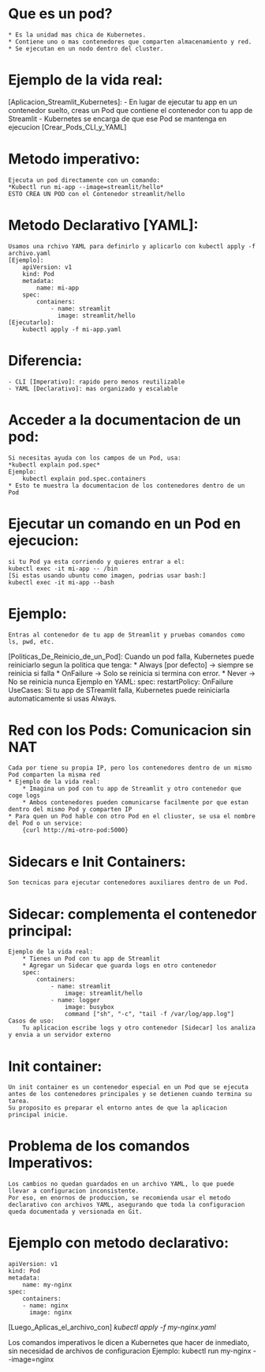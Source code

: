 # Que es un pod?
	* Es la unidad mas chica de Kubernetes.
	* Contiene uno o mas contenedores que comparten almacenamiento y red.
	* Se ejecutan en un nodo dentro del cluster.
# Ejemplo de la vida real:
[Aplicacion_Streamlit_Kubernetes]:
	- En lugar de ejecutar tu app en un contenedor suelto, creas un Pod que contiene el contenedor con tu app de Streamlit
	- Kubernetes se encarga de que ese Pod se mantenga en ejecucion
[Crear_Pods_CLI_y_YAML]
# Metodo imperativo:
	Ejecuta un pod directamente con un comando:
	*Kubectl run mi-app --image=streamlit/hello*
	ESTO CREA UN POD con el Contenedor streamlit/hello
# Metodo Declarativo [YAML]:
	Usamos una rchivo YAML para definirlo y aplicarlo con kubectl apply -f archivo.yaml
	[Ejemplo]:
		apiVersion: v1
		kind: Pod
		metadata:
			name: mi-app
		spec:
			containers:
				- name: streamlit
				  image: streamlit/hello
	[Ejecutarlo]:
		kubectl apply -f mi-app.yaml
# Diferencia:
	- CLI [Imperativo]: rapido pero menos reutilizable
	- YAML [Declarativo]: mas organizado y escalable
# Acceder a la documentacion de un pod:
	Si necesitas ayuda con los campos de un Pod, usa:
	*kubectl explain pod.spec*
	Ejemplo:
		kubectl explain pod.spec.containers
	* Esto te muestra la documentacion de los contenedores dentro de un Pod
# Ejecutar un comando en un Pod en ejecucion:
	si tu Pod ya esta corriendo y quieres entrar a el:
	kubectl exec -it mi-app -- /bin
	[Si estas usando ubuntu como imagen, podrias usar bash:]
	kubectl exec -it mi-app --bash
# Ejemplo:
	Entras al contenedor de tu app de Streamlit y pruebas comandos como ls, pwd, etc.

[Politicas_De_Reinicio_de_un_Pod]:
	Cuando un pod falla, Kubernetes puede reiniciarlo segun la politica que tenga:
	* Always [por defecto] -> siempre se reinicia si falla
	* OnFailure -> Solo se reinicia si termina con error.
	* Never -> No se reinicia nunca
Ejemplo en YAML:
	spec:
		restartPolicy: OnFailure
	UseCases:
		Si tu app de STreamlit falla, Kubernetes puede reiniciarla automaticamente si usas Always.
# Red con los Pods: Comunicacion sin NAT
	Cada por tiene su propia IP, pero los contenedores dentro de un mismo Pod comparten la misma red
	* Ejemplo de la vida real:
    	* Imagina un pod con tu app de Streamlit y otro contenedor que coge logs
    	* Ambos contenedores pueden comunicarse facilmente por que estan dentro del mismo Pod y comparten IP
  	* Para quen un Pod hable con otro Pod en el cliuster, se usa el nombre del Pod o un service:
		{curl http://mi-otro-pod:5000}
# Sidecars e Init Containers:
	Son tecnicas para ejecutar contenedores auxiliares dentro de un Pod.
# Sidecar: complementa el contenedor principal:
	Ejemplo de la vida real:
		* Tienes un Pod con tu app de Streamlit
		* Agregar un Sidecar que guarda logs en otro contenedor
		spec:
			containers:
				- name: streamlit
					image: streamlit/hello
				- name: logger
					image: busybox
					command ["sh", "-c", "tail -f /var/log/app.log"]
	Casos de uso:
		Tu aplicacion escribe logs y otro contenedor [Sidecar] los analiza y envia a un servidor externo
# Init container:
	Un init container es un contenedor especial en un Pod que se ejecuta antes de los contenedores principales y se detienen cuando termina su tarea.
	Su proposito es preparar el entorno antes de que la aplicacion principal inicie.
#

# Problema de los comandos Imperativos:
	Los cambios no quedan guardados en un archivo YAML, lo que puede llevar a configuracion inconsistente.
	Por eso, en enornos de produccion, se recomienda usar el metodo declarativo con archivos YAML, asegurando que toda la configuracion queda documentada y versionada en Git.
# Ejemplo con metodo declarativo:
	apiVersion: v1
	kind: Pod
	metadata:
		name: my-nginx
	spec:
		containers:
		- name: nginx
		  image: nginx
[Luego_Aplicas_el_archivo_con]
*kubectl apply -f my-nginx.yaml*

Los comandos imperativos le dicen a Kubernetes que hacer de inmediato, sin necesidad de archivos de configuracion
Ejemplo: kubectl run my-nginx --image=nginx
